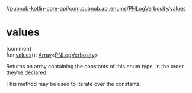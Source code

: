 //[pubnub-kotlin-core-api](../../../index.md)/[com.pubnub.api.enums](../index.md)/[PNLogVerbosity](index.md)/[values](values.md)

# values

[common]\
fun [values](values.md)(): [Array](https://kotlinlang.org/api/core/kotlin-stdlib/kotlin/-array/index.html)&lt;[PNLogVerbosity](index.md)&gt;

Returns an array containing the constants of this enum type, in the order they're declared.

This method may be used to iterate over the constants.
